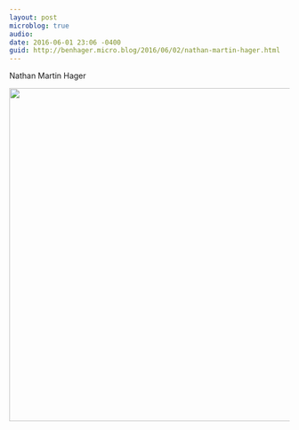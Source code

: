 ```yaml
---
layout: post
microblog: true
audio: 
date: 2016-06-01 23:06 -0400
guid: http://benhager.micro.blog/2016/06/02/nathan-martin-hager.html
---
```

Nathan Martin Hager

<img src="http://hager.blog/uploads/2017/fc27e07309.jpg" width="600" height="600" />
